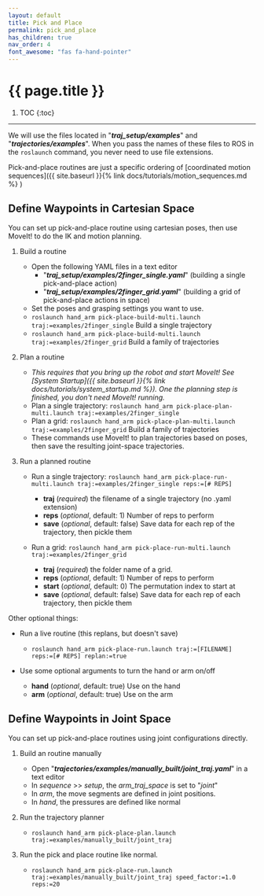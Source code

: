 ```yaml
---
layout: default
title: Pick and Place
permalink: pick_and_place
has_children: true
nav_order: 4
font_awesome: "fas fa-hand-pointer"
---
```


# <i class="{{ page.font_awesome }}"></i> {{ page.title }}

1. TOC
{:toc}

---

We will use the files located in "**_traj_setup/examples_**" and "**_trajectories/examples_**". When you pass the names of these files to ROS in the `roslaunch` command, you never need to use file extensions.

Pick-and-place routines are just a specific ordering of [coordinated motion sequences]({{ site.baseurl }}{% link docs/tutorials/motion_sequences.md %} )

## Define Waypoints in Cartesian Space
You can set up pick-and-place routine using cartesian poses, then use MoveIt! to do the IK and motion planning. 

1. Build a routine
	- Open the following YAML files in a text editor
		- "**_traj_setup/examples/2finger_single.yaml_**" (building a single pick-and-place action)
		- "**_traj_setup/examples/2finger_grid.yaml_**" (building a grid of pick-and-place actions in space)
	- Set the poses and grasping settings you want to use.
	- `roslaunch hand_arm pick-place-build-multi.launch traj:=examples/2finger_single` Build a single trajectory
	- `roslaunch hand_arm pick-place-build-multi.launch traj:=examples/2finger_grid` Build a family of trajectories

2. Plan a routine
	- _This requires that you bring up the robot and start MoveIt! See [System Startup]({{ site.baseurl }}{% link docs/tutorials/system_startup.md %}). One the planning step is finished, you don't need MoveIt! running._
	- Plan a single trajectory: `roslaunch hand_arm pick-place-plan-multi.launch traj:=examples/2finger_single`
	- Plan a grid: `roslaunch hand_arm pick-place-plan-multi.launch traj:=examples/2finger_grid` Build a family of trajectories
	- These commands use MoveIt! to plan trajectories based on poses, then save the resulting joint-space trajectories.

3. Run a planned routine
	- Run a single trajectory: `roslaunch hand_arm pick-place-run-multi.launch traj:=examples/2finger_single reps:=[# REPS]`
		- **traj** (_required_) the filename of a single trajectory (no .yaml extension)
		- **reps** (_optional_, default: 1) Number of reps to perform
		- **save** (_optional_, default: false) Save data for each rep of the trajectory, then pickle them

	- Run a grid: `roslaunch hand_arm pick-place-run-multi.launch traj:=examples/2finger_grid`
		- **traj** (_required_) the folder name of a grid.
		- **reps** (_optional_, default: 1) Number of reps to perform
		- **start** (_optional_, default: 0) The permutation index to start at
		- **save** (_optional_, default: false) Save data for each rep of each trajectory, then pickle them
		

Other optional things:
- Run a live routine (this replans, but doesn't save)
	- `roslaunch hand_arm pick-place-run.launch traj:=[FILENAME] reps:=[# REPS] replan:=true`

- Use some optional arguments to turn the hand or arm on/off
	- **hand** (_optional_, default: true) Use on the hand
	- **arm** (_optional_, default: true) Use on the arm


## Define Waypoints in Joint Space
You can set up pick-and-place routines using joint configurations directly. 
1. Build an routine manually
	- Open "**_trajectories/examples/manually_built/joint_traj.yaml_**" in a text editor
	- In *sequence* >> *setup*, the *arm_traj_space* is set to "*joint*"
	- In *arm*, the move segments are defined in joint positions.
	- In *hand*, the pressures are defined like normal 

2. Run the trajectory planner
	- `roslaunch hand_arm pick-place-plan.launch traj:=examples/manually_built/joint_traj`

3. Run the pick and place routine like normal.
	- `roslaunch hand_arm pick-place-run.launch traj:=examples/manually_built/joint_traj speed_factor:=1.0 reps:=20`
	